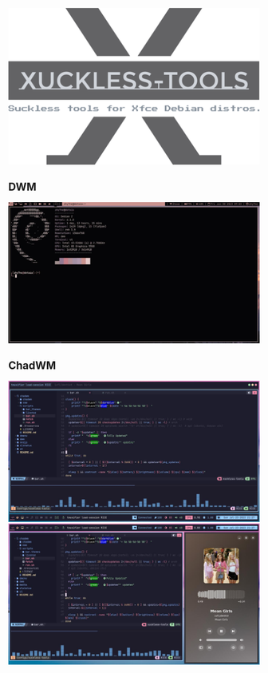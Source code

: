 <div class="info">
    <p align='center'>
        <img src="https://raw.githubusercontent.com/dotSIS/xuckless-tools/main/media/logo.svg">
    </p>
</div>

## DWM
<img src="https://raw.githubusercontent.com/dotSIS/xuckless-tools/main/media/xuckless.jpg">

## ChadWM
<img src="https://raw.githubusercontent.com/dotSIS/xuckless-tools/main/media/xuckless-chad1.jpg">
<img src="https://raw.githubusercontent.com/dotSIS/xuckless-tools/main/media/xuckless-chad2.jpg">

